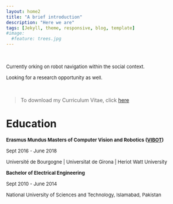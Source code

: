```yaml
---
layout: home2
title: "A brief introduction" 
description: "Here we are"
tags: [Jekyll, theme, responsive, blog, template]
#image:
  #feature: trees.jpg
---
```


<br />
<p><font size="2">Currently orking on robot navigation within the social context.
  
Looking for a research opportunity as well. </font></p>
<br />

  <blockquote>
  <p>To download my Curriculum Vitae, click <a href="https://heriotwatt-my.sharepoint.com/:b:/g/personal/ok19_hw_ac_uk/EWJKt-RNpl9MmO4zUWuQh44BL0YA509_t6Bqxua8DAj3zw?e=5L9Z7j">here</a > </p>    
</blockquote>

<h1>Education</h1>
<p><b><font size="2.5">Erasmus Mundus Masters of Computer Vision and Robotics (<a href="https://www.vibot.org/" target="_blank">VIBOT</a>)</font></b></p>
<p><font size="2">Sept 2016 - June 2018</font></p>
<p><font size="2">Université de Bourgogne | Universitat de Girona | Heriot Watt University</font></p>  
<p></p>  
<p><font size="2.5"><b>Bachelor of Electrical Engineering</b></font></p>
<p><font size="2">Sept 2010 - June 2014</font></p>
<p><font size="2">National University of Sciences and Technology, Islamabad, Pakistan</font></p>   
  

